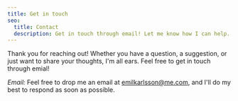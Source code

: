 ```yaml
---
title: Get in touch
seo:
  title: Contact
  description: Get in touch through email! Let me know how I can help.
---
```


Thank you for reaching out! Whether you have a question, a suggestion, or just want to share your thoughts, I'm all ears. Feel free to get in touch through emial!

_Email:_
Feel free to drop me an email at [emilkarlsson@me.com](mailto:emilkarlsson@me.com), and I'll do my best to respond as soon as possible.


